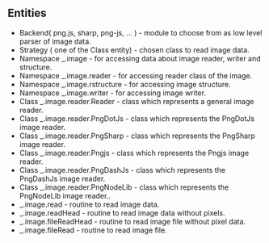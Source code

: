 ## Entities
* Backend( png.js, sharp, png-js, ... ) - module to choose from as low level parser of image data.
* Strategy ( one of the Class entity) - chosen class to read image data.
* Namespace _.image - for accessing data about image reader, writer and structure.
* Namespace _.image.reader - for accessing reader class of the image.
* Namespace _.image.rstructure - for accessing image structure.
* Namespace _.image.writer - for accessing image writer.
* Class _.image.reader.Reader - class which represents a general image reader.
* Class _.image.reader.PngDotJs - class which represents the PngDotJs image reader.
* Class _.image.reader.PngSharp - class which represents the PngSharp image reader.
* Class _.image.reader.Pngjs - class which represents the Pngjs image reader.
* Class _.image.reader.PngDashJs - class which represents the PngDashJs image reader.
* Class _.image.reader.PngNodeLib - class which represents the PngNodeLib image reader..
* _.image.read - routine to read image data.
* _.image.readHead - routine to read image data without pixels.
* _.image.fileReadHead - routine to read image file without pixel data.
* _.image.fileRead - routine to read image file.
